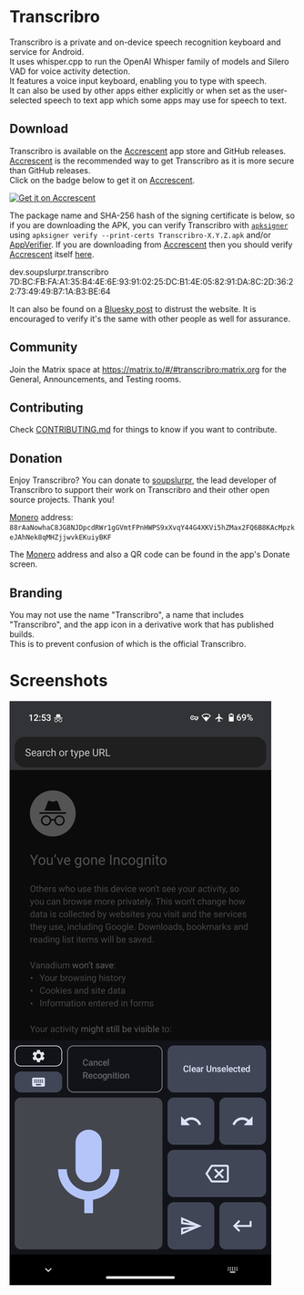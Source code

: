 # Transcribro

Transcribro is a private and on-device speech recognition keyboard and service for Android.\
It uses whisper.cpp to run the OpenAI Whisper family of models and Silero VAD for voice activity detection.\
It features a voice input keyboard, enabling you to type with speech.\
It can also be used by other apps either explicitly or when set as the user-selected speech to text app which some apps
may use for speech to text.

## Download

Transcribro is available on the [Accrescent](https://accrescent.app) app store and GitHub releases.\
[Accrescent](https://accrescent.app) is the recommended way to get Transcribro as it is more secure
than GitHub releases.\
Click on the badge below to get it on [Accrescent](https://accrescent.app).

<a href="https://accrescent.app/app/dev.soupslurpr.transcribro">
    <img alt="Get it on Accrescent" src="https://accrescent.app/badges/get-it-on.png" height="80">
</a>

The package name and SHA-256 hash of the signing certificate is below, so if you are downloading the APK, you can
verify Transcribro with [`apksigner`](https://developer.android.com/studio/command-line/apksigner#usage-verify)
using `apksigner verify --print-certs Transcribro-X.Y.Z.apk` and/or
[AppVerifier](https://github.com/soupslurpr/AppVerifier).
If you are downloading from [Accrescent](https://accrescent.app) then you should verify
[Accrescent](https://accrescent.app) itself [here](https://accrescent.app/faq#verifying).

dev.soupslurpr.transcribro\
7D:BC:FB:FA:A1:35:B4:4E:6E:93:91:02:25:DC:B1:4E:05:82:91:DA:8C:2D:36:22:73:49:49:B7:1A:B3:BE:64

It can also be found on a [Bluesky post](https://bsky.app/profile/soupslurpr.dev/post/3kopox4ffl72t)
to distrust the website.
It is encouraged to verify it's the same with other people as well for assurance.

## Community

Join the Matrix space at https://matrix.to/#/#transcribro:matrix.org for the General, Announcements, and
Testing rooms.

## Contributing

Check [CONTRIBUTING.md](https://github.com/soupslurpr/Transcribro/blob/master/CONTRIBUTING.md) for things to know
if you want to contribute.

## Donation

Enjoy Transcribro? You can donate to [soupslurpr](https://github.com/soupslurpr), the lead developer of Transcribro to
support their work on Transcribro and their other open source projects. Thank you!

[Monero](https://www.getmonero.org/) address:\
`88rAaNowhaC8JG8NJDpcdRWr1gGVmtFPnHWPS9xXvqY44G4XKVi5hZMax2FQ6B8KAcMpzkeJAhNek8qMHZjjwvkEKuiyBKF`

The [Monero](https://www.getmonero.org/) address and also a QR code can be found in the app's Donate screen.

## Branding

You may not use the name "Transcribro", a name that includes "Transcribro", and the app icon in a derivative work that
has published builds.\
This is to prevent confusion of which is the official Transcribro.

# Screenshots

![Screenshot of the keyboard UI, focused on the search bar of Vanadium's incognito tab.](/Screenshot_20240607-005336.png)

